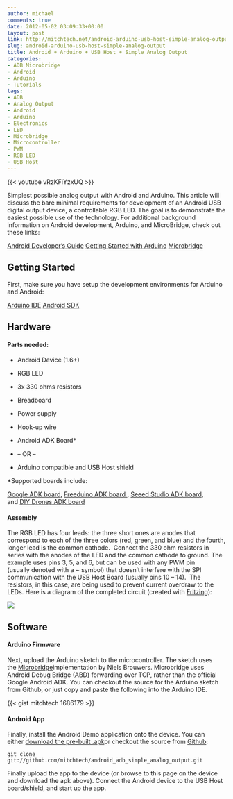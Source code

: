 ```yaml
---
author: michael
comments: true
date: 2012-05-02 03:09:33+00:00
layout: post
link: http://mitchtech.net/android-arduino-usb-host-simple-analog-output/
slug: android-arduino-usb-host-simple-analog-output
title: Android + Arduino + USB Host + Simple Analog Output
categories:
- ADB Microbridge
- Android
- Arduino
- Tutorials
tags:
- ADB
- Analog Output
- Android
- Arduino
- Electronics
- LED
- Microbridge
- Microcontroller
- PWM
- RGB LED
- USB Host
---
```


{{< youtube vRzKFiYzxUQ >}}

Simplest possible analog output with Android and Arduino. This article will discuss the bare minimal requirements for development of an Android USB digital output device, a controllable RGB LED. The goal is to demonstrate the easiest possible use of the technology. For additional background information on Android development, Arduino, and MicroBridge, check out these links:

[Android Developer’s Guide](http://developer.android.com/guide/index.html)
[Getting Started with Arduino](http://arduino.cc/en/Guide/HomePage)
[Microbridge](http://code.google.com/p/microbridge/)

## Getting Started

First, make sure you have setup the development environments for Arduino and Android:

[Arduino IDE](http://arduino.cc/en/Main/Software)
[Android SDK](http://developer.android.com/sdk/index.html)

## Hardware

#### Parts needed:

  * Android Device (1.6+)

  * RGB LED

  * 3x 330 ohms resistors

  * Breadboard

  * Power supply

  * Hook-up wire

  * Android ADK Board*

  * – OR –

  * Arduino compatible and USB Host shield

*Supported boards include:

[Google ADK board](http://www.rt-net.jp/shop/index.php?main_page=product_info&cPath=3_4&products_id=1), [Freeduino ADK board ](http://shop.moderndevice.com/products/freeduino-usb-host-board), [Seeed Studio ADK board](http://www.seeedstudio.com/depot/seeeduino-adk-main-board-p-846.html), and [DIY Drones ADK board](https://store.diydrones.com/ProductDetails.asp?ProductCode=BR-PhoneDrone)

#### Assembly

The RGB LED has four leads: the three short ones are anodes that correspond to each of the three colors (red, green, and blue) and the fourth, longer lead is the common cathode.  Connect the 330 ohm resistors in series with the anodes of the LED and the common cathode to ground. The example uses pins 3, 5, and 6, but can be used with any PWM pin (usually denoted with a ~ symbol) that doesn’t interfere with the SPI communication with the USB Host Board (usually pins 10 – 14).  The resistors, in this case, are being used to prevent current overdraw to the LEDs. Here is a diagram of the completed circuit (created with [Fritzing](http://fritzing.org/)):

[![](http://mitchtech.net/wp-content/uploads/2012/05/adb_simple_analog_output.png)](http://mitchtech.net/wp-content/uploads/2012/05/adb_simple_analog_output.png)

## Software

#### Arduino Firmware

Next, upload the Arduino sketch to the microcontroller. The sketch uses the [Microbridge](http://code.google.com/p/microbridge/)implementation by Niels Brouwers. Microbridge uses Android Debug Bridge (ABD) forwarding over TCP, rather than the official Google Android ADK. You can checkout the source for the Arduino sketch from Github, or just copy and paste the following into the Arduino IDE.

{{< gist mitchtech 1686179 >}}

#### Android App

Finally, install the Android Demo application onto the device. You can either [download the pre-built .apk](http://mitch-tech.appspot.com/adb/AdbSimpleAnalogOutput.apk)or checkout the source from [Github](https://github.com/mitchtech/android_adb_simple_analog_output):

    git clone git://github.com/mitchtech/android_adb_simple_analog_output.git

Finally upload the app to the device (or browse to this page on the device and download the apk above). Connect the Android device to the USB Host board/shield, and start up the app.
